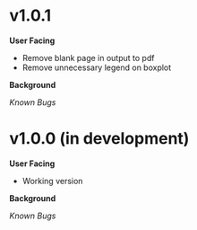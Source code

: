 # v1.0.1
**User Facing**
* Remove blank page in output to pdf
* Remove unnecessary legend on boxplot

**Background**

*Known Bugs*

# v1.0.0 (in development)
**User Facing**
* Working version

**Background**

*Known Bugs*
